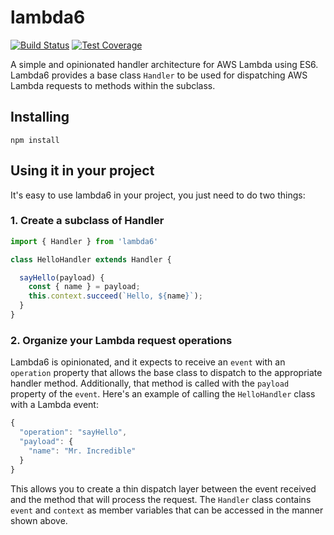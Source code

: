 # lambda6
[![Build Status](https://travis-ci.org/nombers/lambda6.svg)](https://travis-ci.org/nombers/lambda6) [![Test Coverage](https://codeclimate.com/github/nombers/lambda6/badges/coverage.svg)](https://codeclimate.com/github/nombers/lambda6/coverage)

A simple and opinionated handler architecture for AWS Lambda using ES6. Lambda6 provides a base class `Handler` to be used for dispatching AWS Lambda requests to methods within the subclass.

## Installing

`npm install`

## Using it in your project

It's easy to use lambda6 in your project, you just need to do two things:

### 1. Create a subclass of Handler

```javascript
import { Handler } from 'lambda6'

class HelloHandler extends Handler {

  sayHello(payload) {
    const { name } = payload;
    this.context.succeed(`Hello, ${name}`);
  }
}
```

### 2. Organize your Lambda request operations

Lambda6 is opinionated, and it expects to receive an `event` with an `operation` property that allows the base class to dispatch to the appropriate handler method. Additionally, that method is called with the `payload` property of the `event`. Here's an example of calling the `HelloHandler` class with a Lambda event:
```javascript
{
  "operation": "sayHello",
  "payload": {
    "name": "Mr. Incredible"
  }
}
```
This allows you to create a thin dispatch layer between the event received and the method that will process the request. The `Handler` class contains `event` and `context` as member variables that can be accessed in the manner shown above.
